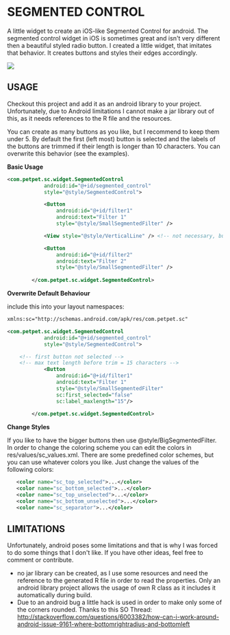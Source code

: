 SEGMENTED CONTROL
=================
A little widget to create an iOS-like Segmented Control for android.
The segmented control widget in iOS is sometimes great and isn't very different then a beautiful styled radio button.
I created a little widget, that imitates that behavior. It creates buttons and styles their edges accordingly.

![](https://dl.dropbox.com/u/8290338/github/android_segmented_control/sc_demo.png)

USAGE
-----------
Checkout this project and add it as an android library to your project. Unfortunately, due to Android limitations I cannot make a jar library out of this,
as it needs references to the R file and the resources.

You can create as many buttons as you like, but I recommend to keep them under 5. By default the first (left most) button is selected and the 
labels of the buttons are trimmed if their length is longer than 10 characters. You can overwrite this behavior (see the examples).

 **Basic Usage**

``` xml
<com.petpet.sc.widget.SegmentedControl
            android:id="@+id/segmented_control"
            style="@style/SegmentedControl">

            <Button
                android:id="@+id/filter1"
                android:text="Filter 1" 
                style="@style/SmallSegmentedFilter" />

            <View style="@style/VerticalLine" /> <!-- not necessary, but looks better if you have more than two buttons--> 

            <Button
                android:id="@+id/filter2"
                android:text="Filter 2"
                style="@style/SmallSegmentedFilter" />
                
        </com.petpet.sc.widget.SegmentedControl>
```

 **Overwrite Default Behaviour**

include this into your layout namespaces:

``` xml
xmlns:sc="http://schemas.android.com/apk/res/com.petpet.sc"
```

``` xml
<com.petpet.sc.widget.SegmentedControl
            android:id="@+id/segmented_control"
            style="@style/SegmentedControl">

    <!-- first button not selected -->
    <!-- max text length before trim = 15 characters -->
            <Button
                android:id="@+id/filter1"
                android:text="Filter 1" 
                style="@style/SmallSegmentedFilter" 
                sc:first_selected="false"
                sc:label_maxlength="15"/>
                
        </com.petpet.sc.widget.SegmentedControl>
```

 **Change Styles**

If you like to have the bigger buttons then use @style/BigSegmentedFilter.
In order to change the coloring scheme you can edit the colors in res/values/sc_values.xml.
There are some predefined color schemes, but you can use whatever colors you like. Just change
the values of the following colors:

 ``` xml 
    <color name="sc_top_selected">...</color>
    <color name="sc_bottom_selected">...</color>
    <color name="sc_top_unselected">...</color>
    <color name="sc_bottom_unselected">...</color>
    <color name="sc_separator">...</color> 
```

LIMITATIONS
--------------
Unfortunately, android poses some limitations and that is why I was forced to do some things that I don't like. If you have
other ideas, feel free to comment or contribute.

 - no jar library can be created, as I use some resources and need the reference to the generated R file in order to read the properties. Only an android library project allows the usage of own R class as it includes it automatically during build.
 - Due to an android bug a little hack is used in order to make only some of the corners rounded. Thanks to this SO Thread: http://stackoverflow.com/questions/6003382/how-can-i-work-around-android-issue-9161-where-bottomrightradius-and-bottomleft
